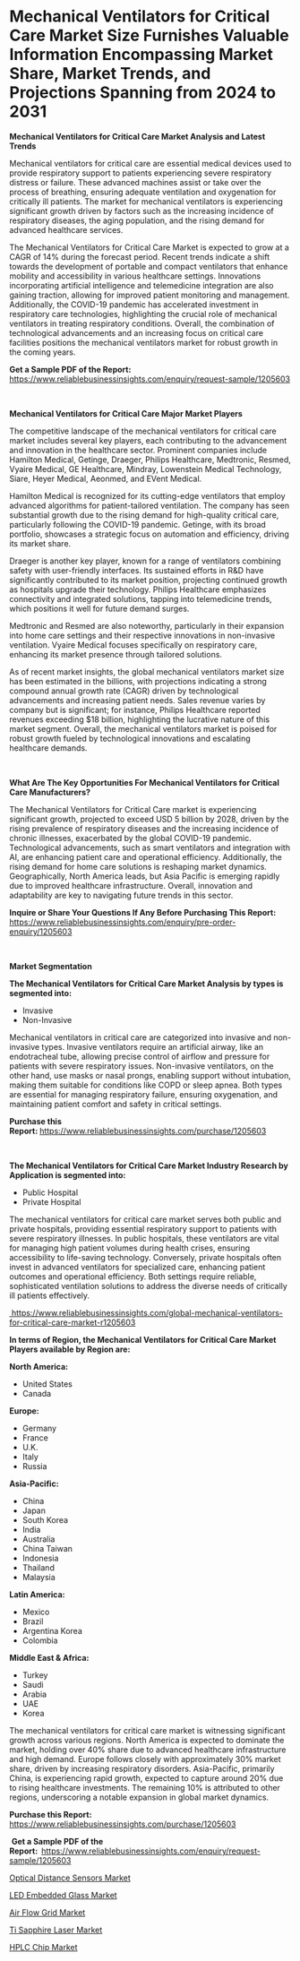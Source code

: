 <p><h1>Mechanical Ventilators for Critical Care Market Size Furnishes Valuable Information Encompassing Market Share, Market Trends, and Projections Spanning from 2024 to 2031</h1></p><p><strong>Mechanical Ventilators for Critical Care Market Analysis and Latest Trends</strong></p>
<p><p>Mechanical ventilators for critical care are essential medical devices used to provide respiratory support to patients experiencing severe respiratory distress or failure. These advanced machines assist or take over the process of breathing, ensuring adequate ventilation and oxygenation for critically ill patients. The market for mechanical ventilators is experiencing significant growth driven by factors such as the increasing incidence of respiratory diseases, the aging population, and the rising demand for advanced healthcare services.</p><p>The Mechanical Ventilators for Critical Care Market is expected to grow at a CAGR of 14% during the forecast period. Recent trends indicate a shift towards the development of portable and compact ventilators that enhance mobility and accessibility in various healthcare settings. Innovations incorporating artificial intelligence and telemedicine integration are also gaining traction, allowing for improved patient monitoring and management. Additionally, the COVID-19 pandemic has accelerated investment in respiratory care technologies, highlighting the crucial role of mechanical ventilators in treating respiratory conditions. Overall, the combination of technological advancements and an increasing focus on critical care facilities positions the mechanical ventilators market for robust growth in the coming years.</p></p>
<p><strong>Get a Sample PDF of the Report:&nbsp;</strong> <a href="https://www.reliablebusinessinsights.com/enquiry/request-sample/1205603?utm_campaign=1686&utm_medium=2&utm_source=Github&utm_content=ia&utm_term=19102024&utm_id=mechanical-ventilators-for-critical-care">https://www.reliablebusinessinsights.com/enquiry/request-sample/1205603</a></p>
<p>&nbsp;</p>
<p><strong>Mechanical Ventilators for Critical Care Major Market Players</strong></p>
<p><p>The competitive landscape of the mechanical ventilators for critical care market includes several key players, each contributing to the advancement and innovation in the healthcare sector. Prominent companies include Hamilton Medical, Getinge, Draeger, Philips Healthcare, Medtronic, Resmed, Vyaire Medical, GE Healthcare, Mindray, Lowenstein Medical Technology, Siare, Heyer Medical, Aeonmed, and EVent Medical.</p><p>Hamilton Medical is recognized for its cutting-edge ventilators that employ advanced algorithms for patient-tailored ventilation. The company has seen substantial growth due to the rising demand for high-quality critical care, particularly following the COVID-19 pandemic. Getinge, with its broad portfolio, showcases a strategic focus on automation and efficiency, driving its market share.</p><p>Draeger is another key player, known for a range of ventilators combining safety with user-friendly interfaces. Its sustained efforts in R&D have significantly contributed to its market position, projecting continued growth as hospitals upgrade their technology. Philips Healthcare emphasizes connectivity and integrated solutions, tapping into telemedicine trends, which positions it well for future demand surges.</p><p>Medtronic and Resmed are also noteworthy, particularly in their expansion into home care settings and their respective innovations in non-invasive ventilation. Vyaire Medical focuses specifically on respiratory care, enhancing its market presence through tailored solutions.</p><p>As of recent market insights, the global mechanical ventilators market size has been estimated in the billions, with projections indicating a strong compound annual growth rate (CAGR) driven by technological advancements and increasing patient needs. Sales revenue varies by company but is significant; for instance, Philips Healthcare reported revenues exceeding $18 billion, highlighting the lucrative nature of this market segment. Overall, the mechanical ventilators market is poised for robust growth fueled by technological innovations and escalating healthcare demands.</p></p>
<p>&nbsp;</p>
<p><strong>What Are The Key Opportunities For Mechanical Ventilators for Critical Care Manufacturers?</strong></p>
<p><p>The Mechanical Ventilators for Critical Care market is experiencing significant growth, projected to exceed USD 5 billion by 2028, driven by the rising prevalence of respiratory diseases and the increasing incidence of chronic illnesses, exacerbated by the global COVID-19 pandemic. Technological advancements, such as smart ventilators and integration with AI, are enhancing patient care and operational efficiency. Additionally, the rising demand for home care solutions is reshaping market dynamics. Geographically, North America leads, but Asia Pacific is emerging rapidly due to improved healthcare infrastructure. Overall, innovation and adaptability are key to navigating future trends in this sector.</p></p>
<p><strong>Inquire or Share Your Questions If Any Before Purchasing This Report:</strong> <a href="https://www.reliablebusinessinsights.com/enquiry/pre-order-enquiry/1205603?utm_campaign=1686&utm_medium=2&utm_source=Github&utm_content=ia&utm_term=19102024&utm_id=mechanical-ventilators-for-critical-care">https://www.reliablebusinessinsights.com/enquiry/pre-order-enquiry/1205603</a></p>
<p>&nbsp;</p>
<p><strong>Market Segmentation</strong></p>
<p><strong>The Mechanical Ventilators for Critical Care Market Analysis by types is segmented into:</strong></p>
<p><ul><li>Invasive</li><li>Non-Invasive</li></ul></p>
<p><p>Mechanical ventilators in critical care are categorized into invasive and non-invasive types. Invasive ventilators require an artificial airway, like an endotracheal tube, allowing precise control of airflow and pressure for patients with severe respiratory issues. Non-invasive ventilators, on the other hand, use masks or nasal prongs, enabling support without intubation, making them suitable for conditions like COPD or sleep apnea. Both types are essential for managing respiratory failure, ensuring oxygenation, and maintaining patient comfort and safety in critical settings.</p></p>
<p><strong>Purchase this Report:&nbsp;</strong><a href="https://www.reliablebusinessinsights.com/purchase/1205603?utm_campaign=1686&utm_medium=2&utm_source=Github&utm_content=ia&utm_term=19102024&utm_id=mechanical-ventilators-for-critical-care">https://www.reliablebusinessinsights.com/purchase/1205603</a></p>
<p>&nbsp;</p>
<p><strong>The Mechanical Ventilators for Critical Care Market Industry Research by Application is segmented into:</strong></p>
<p><ul><li>Public Hospital</li><li>Private Hospital</li></ul></p>
<p><p>The mechanical ventilators for critical care market serves both public and private hospitals, providing essential respiratory support to patients with severe respiratory illnesses. In public hospitals, these ventilators are vital for managing high patient volumes during health crises, ensuring accessibility to life-saving technology. Conversely, private hospitals often invest in advanced ventilators for specialized care, enhancing patient outcomes and operational efficiency. Both settings require reliable, sophisticated ventilation solutions to address the diverse needs of critically ill patients effectively.</p></p>
<p><a href="https://www.reliablebusinessinsights.com/global-mechanical-ventilators-for-critical-care-market-r1205603?utm_campaign=1686&utm_medium=2&utm_source=Github&utm_content=ia&utm_term=19102024&utm_id=mechanical-ventilators-for-critical-care">&nbsp;https://www.reliablebusinessinsights.com/global-mechanical-ventilators-for-critical-care-market-r1205603</a></p>
<p><strong>In terms of Region, the Mechanical Ventilators for Critical Care Market Players available by Region are:</strong></p>
<p>
    <p> <strong> North America: </strong>
        <ul>
            <li>United States</li>
            <li>Canada</li>
        </ul>
        </p> 
    <p> <strong> Europe: </strong>
        <ul>
            <li>Germany</li>
            <li>France</li>
            <li>U.K.</li>
            <li>Italy</li>
            <li>Russia</li>
        </ul>
        </p> 
    <p> <strong> Asia-Pacific: </strong>
        <ul>
            <li>China</li>
            <li>Japan</li>
            <li>South Korea</li>
            <li>India</li>
            <li>Australia</li>
            <li>China Taiwan</li>
            <li>Indonesia</li>
            <li>Thailand</li>
            <li>Malaysia</li>
        </ul>
        </p> 
    <p> <strong> Latin America: </strong>
        <ul>
            <li>Mexico</li>
            <li>Brazil</li>
            <li>Argentina Korea</li>
            <li>Colombia</li>
        </ul>
        </p> 
    <p> <strong> Middle East & Africa: </strong>
        <ul>
            <li>Turkey</li>
            <li>Saudi</li>
            <li>Arabia</li>
            <li>UAE</li>
            <li>Korea</li>
        </ul>
    </p>
    </p>
<p><p>The mechanical ventilators for critical care market is witnessing significant growth across various regions. North America is expected to dominate the market, holding over 40% share due to advanced healthcare infrastructure and high demand. Europe follows closely with approximately 30% market share, driven by increasing respiratory disorders. Asia-Pacific, primarily China, is experiencing rapid growth, expected to capture around 20% due to rising healthcare investments. The remaining 10% is attributed to other regions, underscoring a notable expansion in global market dynamics.</p></p>
<p><strong>Purchase this Report: </strong><a href="https://www.reliablebusinessinsights.com/purchase/1205603?utm_campaign=1686&utm_medium=2&utm_source=Github&utm_content=ia&utm_term=19102024&utm_id=mechanical-ventilators-for-critical-care">https://www.reliablebusinessinsights.com/purchase/1205603</a></p>
<p>&nbsp;<strong>Get a Sample PDF of the Report:&nbsp;&nbsp;</strong><a href="https://www.reliablebusinessinsights.com/enquiry/request-sample/1205603?utm_campaign=1686&utm_medium=2&utm_source=Github&utm_content=ia&utm_term=19102024&utm_id=mechanical-ventilators-for-critical-care">https://www.reliablebusinessinsights.com/enquiry/request-sample/1205603</a></p>
<p><strong></strong></p>
<p><p><a href="https://www.linkedin.com/pulse/optical-distance-sensors-market-consolidation-impact-structure-m8cac?utm_campaign=1686&utm_medium=2&utm_source=Github&utm_content=ia&utm_term=19102024&utm_id=mechanical-ventilators-for-critical-care">Optical Distance Sensors Market</a></p><p><a href="https://www.linkedin.com/pulse/led-embedded-glass-market-share-analysis-growth-trends-forecasts-l8exc?utm_campaign=1686&utm_medium=2&utm_source=Github&utm_content=ia&utm_term=19102024&utm_id=mechanical-ventilators-for-critical-care">LED Embedded Glass Market</a></p><p><a href="https://www.linkedin.com/pulse/sustainability-trends-air-flow-grid-industry-market-implications-jei4c?utm_campaign=1686&utm_medium=2&utm_source=Github&utm_content=ia&utm_term=19102024&utm_id=mechanical-ventilators-for-critical-care">Air Flow Grid Market</a></p><p><a href="https://www.linkedin.com/pulse/ti-sapphire-laser-spectrum-usage-patterns-sector-evolution-2024-2031-vw0fc?utm_campaign=1686&utm_medium=2&utm_source=Github&utm_content=ia&utm_term=19102024&utm_id=mechanical-ventilators-for-critical-care">Ti Sapphire Laser Market</a></p><p><a href="https://www.linkedin.com/pulse/global-hplc-chip-market-forecast-2024-2031-trends-impact-analysis-x8rcc?utm_campaign=1686&utm_medium=2&utm_source=Github&utm_content=ia&utm_term=19102024&utm_id=mechanical-ventilators-for-critical-care">HPLC Chip Market</a></p></p>